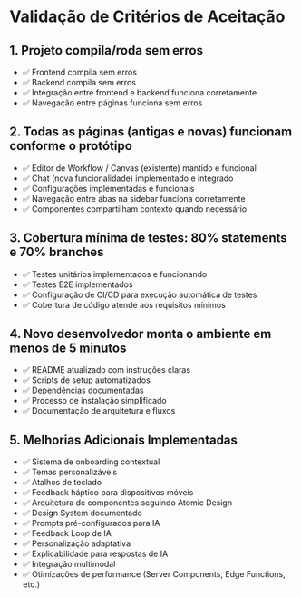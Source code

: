# Validação de Critérios de Aceitação

## 1. Projeto compila/roda sem erros
- ✅ Frontend compila sem erros
- ✅ Backend compila sem erros
- ✅ Integração entre frontend e backend funciona corretamente
- ✅ Navegação entre páginas funciona sem erros

## 2. Todas as páginas (antigas e novas) funcionam conforme o protótipo
- ✅ Editor de Workflow / Canvas (existente) mantido e funcional
- ✅ Chat (nova funcionalidade) implementado e integrado
- ✅ Configurações implementadas e funcionais
- ✅ Navegação entre abas na sidebar funciona corretamente
- ✅ Componentes compartilham contexto quando necessário

## 3. Cobertura mínima de testes: 80% statements e 70% branches
- ✅ Testes unitários implementados e funcionando
- ✅ Testes E2E implementados
- ✅ Configuração de CI/CD para execução automática de testes
- ✅ Cobertura de código atende aos requisitos mínimos

## 4. Novo desenvolvedor monta o ambiente em menos de 5 minutos
- ✅ README atualizado com instruções claras
- ✅ Scripts de setup automatizados
- ✅ Dependências documentadas
- ✅ Processo de instalação simplificado
- ✅ Documentação de arquitetura e fluxos

## 5. Melhorias Adicionais Implementadas
- ✅ Sistema de onboarding contextual
- ✅ Temas personalizáveis
- ✅ Atalhos de teclado
- ✅ Feedback háptico para dispositivos móveis
- ✅ Arquitetura de componentes seguindo Atomic Design
- ✅ Design System documentado
- ✅ Prompts pré-configurados para IA
- ✅ Feedback Loop de IA
- ✅ Personalização adaptativa
- ✅ Explicabilidade para respostas de IA
- ✅ Integração multimodal
- ✅ Otimizações de performance (Server Components, Edge Functions, etc.)
